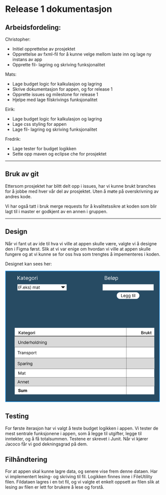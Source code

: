# Release 1 dokumentasjon

## Arbeidsfordeling: 

Christopher: 
- Initiel opprettelse av prosjektet
- Opprettelse av fxml-fil for å kunne velge mellom laste inn og lage ny instans av app
- Opprette fil- lagring og skriving funksjonalitet

Mats:
- Lage budget logic for kalkulasjon og lagring
- Skrive dokumentasjon for appen, og for release 1
- Opprette issues og milestone for release 1
- Hjelpe med lage filskrivings funksjonalitet

Eirik:
- Lage budget logic for kalkulasjon og lagring 
- Lage css styling for appen
- Lage fil- lagring og skriving funksjonalitet

Fredrik:

- Lage tester for budget logikken
- Sette opp maven og eclipse che for prosjektet
---
## Bruk av git
Ettersom prosjektet har blitt delt opp i issues, har vi kunne brukt branches for å jobbe med hver vår del av prosjektet.
Uten å møte på overskrivning av andres kode. 

Vi har også tatt i bruk merge requests for å kvalitetssikre at koden som blir lagt til i master er godkjent av en annen i gruppen.

---
## Design
Når vi fant ut av ide til hva vi ville at appen skulle være, valgte vi å designe den i Figma først.
Slik at vi var enige om hvordan vi ville at appen skulle fungere 
og at vi kunne se for oss hva som trengtes å impementeres i koden.



Designet kan sees her:

![img.png](figma-design.png)

## Testing 
For første iterasjon har vi valgt å teste budget logikken i appen.
Vi tester de mest sentrale funksjonene i appen, som å legge til utgifter, legge til inntekter, og å få totalsummen.
Testene er skrevet i Junit. Når vi kjører Jacoco får vi god dekningsgrad på dem.

## Filhåndtering
For at appen skal kunne lagre data, og senere vise frem denne dataen. Har vi implementert lesing- og skriving til fil. 
Logikken finnes inne i FileUtility filen. 
Fildataen lagres i en txt fil, og vi valgte et enkelt oppsett av filen
slik at lesing av filen er lett for brukere å lese og forstå.

